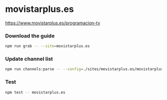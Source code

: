 # movistarplus.es

https://www.movistarplus.es/programacion-tv

### Download the guide

```sh
npm run grab -- --site=movistarplus.es
```

### Update channel list

```sh
npm run channels:parse -- --config=./sites/movistarplus.es/movistarplus.es.config.js --output=./sites/movistarplus.es/movistarplus.es.channels.xml
```

### Test

```sh
npm test -- movistarplus.es
```
